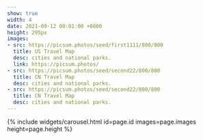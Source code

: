 ```yaml
---
show: true
width: 4
date: 2021-09-12 00:01:00 +0800
height: 295px
images:
- src: https://picsum.photos/seed/first1111/800/800
  title: US Travel Map
  desc: cities and national parks.
  link: https://picsum.photos/
- src: https://picsum.photos/seed/second22/800/800
  title: CN Travel Map
  desc: cities and national parks.
- src: https://picsum.photos/seed/second22/800/800
  title: CN Travel Map
  desc: cities and national parks.
---
```

{% include widgets/carousel.html id=page.id images=page.images height=page.height %}
